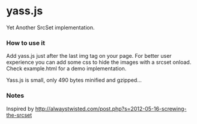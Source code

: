 yass.js
=========

Yet Another SrcSet implementation.

### How to use it

Add yass.js just after the last img tag on your page. 
For better user experience you can add some css to hide the images with a srcset onload.
Check example.html for a demo implementation.

Yass.js is small, only 490 bytes minified and gzipped...

### Notes

Inspired by http://alwaystwisted.com/post.php?s=2012-05-16-screwing-the-srcset
